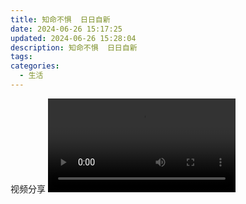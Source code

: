 ```yaml
---
title: 知命不惧  日日自新
date: 2024-06-26 15:17:25
updated: 2024-06-26 15:28:04
description: 知命不惧  日日自新
tags: 
categories:
  - 生活
---
```

视频分享
<video src="/attachments/video/study.mp4" controls="controls">
